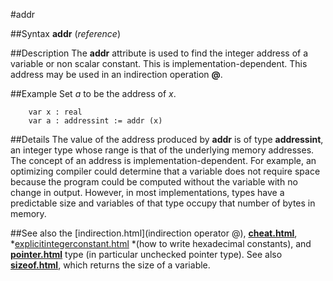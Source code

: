 
#addr

##Syntax
**addr** (*reference*)



##Description
The **addr** attribute is used to find the integer address of a variable or non scalar constant. This is implementation-dependent. This address may be used in an indirection operation **@**.



##Example
Set *a* to be the address of *x*.


        var x : real
        var a : addressint := addr (x)
##Details
The value of the address produced by **addr** is of type **addressint**, an integer type whose range is that of the underlying memory addresses.
The concept of an address is implementation-dependent. For example, an optimizing compiler could determine that a variable does not require space because the program could be computed without the variable with no change in output. However, in most implementations, types have a predictable size and variables of that type occupy that number of bytes in memory.



##See also
the [indirection.html](indirection operator @), **[cheat.html](cheat)**, *[explicitintegerconstant.html](explicitIntegerConstant) *(how to write hexadecimal constants), and **[pointer.html](pointer)** type (in particular unchecked pointer type). See also **[sizeof.html](sizeof)**, which returns the size of a variable.


